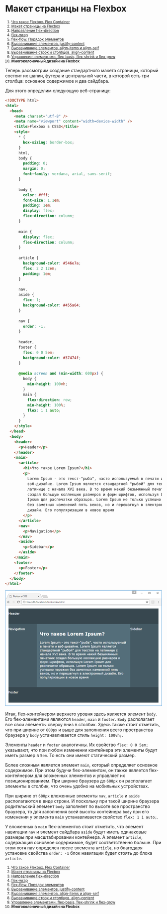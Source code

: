 # Макет страницы на Flexbox

<small markdown="1">

1. [Что такое Flexbox. Flex Container](flex-1.md)
2. [Макет страницы на Flexbox](flex-2.md)
3. [Направление flex-direction](flex-3.md)
4. [flex-wrap](flex-4.md)
5. [flex-flow. Порядок элементов](flex-5.md)
6. [Выравнивание элементов. justify-content](flex-6.md)
7. [Выравнивание элементов. align-items и align-self](flex-7.md)
8. [Выравнивание строк и столбцов. align-content](flex-8.md)
9. [Управление элементами. flex-basis, flex-shrink и flex-grow](flex-9.md)
10. **Многоколоночный дизайн на Flexbox**

</small>

Теперь рассмотрим создание стандартного макета страницы, который состоит их шапки, футера и центральной части, в которой есть три столбца: основное содержимое и два сайдбара.

Для этого определим следующую веб-страницу:

```html
<!DOCTYPE html>
<html>
  <head>
    <meta charset="utf-8" />
    <meta name="viewport" content="width=device-width" />
    <title>Flexbox в CSS3</title>
    <style>
      * {
        box-sizing: border-box;
      }
      html,
      body {
        padding: 0;
        margin: 0;
        font-family: verdana, arial, sans-serif;
      }

      body {
        color: #fff;
        font-size: 1.1em;
        padding: 1em;
        display: flex;
        flex-direction: column;
      }

      main {
        display: flex;
        flex-direction: column;
      }

      article {
        background-color: #546e7a;
        flex: 2 2 12em;
        padding: 1em;
      }

      nav,
      aside {
        flex: 1;
        background-color: #455a64;
      }

      nav {
        order: -1;
      }

      header,
      footer {
        flex: 0 0 5em;
        background-color: #37474f;
      }

      @media screen and (min-width: 600px) {
        body {
          min-height: 100vh;
        }
        main {
          flex-direction: row;
          min-height: 100%;
          flex: 1 1 auto;
        }
      }
    </style>
  </head>
  <body>
    <header>
      <p>Header</p>
    </header>
    <main>
      <article>
        <h1>Что такое Lorem Ipsum?</h1>
        <p>
          Lorem Ipsum - это текст-"рыба", часто используемый в печати и
          вэб-дизайне. Lorem Ipsum является стандартной "рыбой" для текстов на
          латинице с начала XVI века. В то время некий безымянный печатник
          создал большую коллекцию размеров и форм шрифтов, используя Lorem
          Ipsum для распечатки образцов. Lorem Ipsum не только успешно пережил
          без заметных изменений пять веков, но и перешагнул в электронный
          дизайн. Его популяризации в новое время
        </p>
      </article>
      <nav>
        <p>Navigation</p>
      </nav>
      <aside>
        <p>Sidebar</p>
      </aside>
    </main>
    <footer>
      <p>Footer</p>
    </footer>
  </body>
</html>
```

![Макет страницы на Flexbox](flex-10-1.png)

Итак, flex-контейнером верхнего уровня здесь является элемент `body`. Его flex-элементами являются `header`, `main` и `footer`. `Body` располагает все свои элементы сверху вниз в столбик. Здесь также стоит отметить, что при ширине от `600px` и выше для заполнения всего пространства браузера у `body` устанавливается стиль `height: 100vh;`.

Элементы `header` и `footer` аналогичны. Их свойство `flex: 0 0 5em;` указывают, что при любом изменении контейнера эти элементы будут иметь размер в `5em`. То есть они имеют статический размер.

Более сложным является элемент `main`, который определяет основное содержимое. При этом будучи flex-элементом, он также является flex-контейнером для вложенных элементов и управляет их позиционированием. При ширине браузера до `600px` он располагает элементы в столбик, что очень удобно на мобильных устройствах.

При ширине от `600px` вложенные элементы `nav`, `article` и `aside` располагаются в виде строки. И поскольку при такой ширине браузера родительский элемент `body` заполняет по высоте все пространство браузера, то для заполнения всей высоты контейнера `body` при его изменении у элемента `main` устанавливается свойство `flex: 1 1 auto;`.

У вложенных в `main` flex-элементов стоит отметить, что элемент навигации `nav` и элемент сайдбара `aside` будут иметь одинаковые размеры при масштабировании контейнера. А элемент `article`, содержащий основное содержимое, будет соответственно больше. При этом хотя nav определен после элемента `article`, но благодаря установке свойства `order: -1` блок навигации будет стоять до блока `article`.

<small markdown="1">

1. [Что такое Flexbox. Flex Container](flex-1.md)
2. [Макет страницы на Flexbox](flex-2.md)
3. [Направление flex-direction](flex-3.md)
4. [flex-wrap](flex-4.md)
5. [flex-flow. Порядок элементов](flex-5.md)
6. [Выравнивание элементов. justify-content](flex-6.md)
7. [Выравнивание элементов. align-items и align-self](flex-7.md)
8. [Выравнивание строк и столбцов. align-content](flex-8.md)
9. [Управление элементами. flex-basis, flex-shrink и flex-grow](flex-9.md)
10. **Многоколоночный дизайн на Flexbox**

</small>
